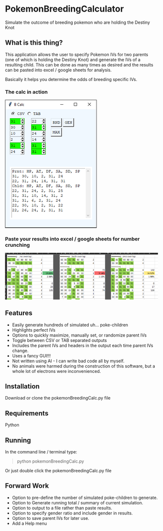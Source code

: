# PokemonBreedingCalculator
Simulate the outcome of breeding pokemon who are holding the Destiny Knot

## What is this thing?
This application allows the user to specify Pokemon IVs for two parents (one of which is holding the Destiny Knot) and generate the IVs of a resulting child.  This can be done as many times as desired and the results can be pasted into excel / google sheets for analysis.

Basically it helps you determine the odds of breeding specific IVs.

### The calc in action
![Just look at that fancy GUI!!!](/images/sample.png)

### Paste your results into excel / google sheets for number crunching
![Yaay numbers!](/images/sample_excel.png)

## Features
* Easily generate hundreds of simulated uh... poke-children
* Highlights perfect IVs
* Options to quickly maximize, manually set, or randomize parent IVs
* Toggle between CSV or TAB separated outputs
* Includes the parent IVs and headers in the output each time parent IVs change.
* Uses a fancy GUI!!!
* Not written using AI - I can write bad code all by myself.
* No animals were harmed during the construction of this software, but a whole lot of electrons were inconvenienced.

## Installation
Download or clone the pokemonBreedingCalc.py file

## Requirements
Python

## Running 
In the command line / terminal type: 
>python pokemonBreedingCalc.py

Or just double click the pokemonBreedingCalc.py file

## Forward Work

* Option to pre-define the number of simulated poke-children to generate.
* Option to Generate running total / summary of current simulation.
* Option to output to a file rather than paste results.
* Option to specify gender ratio and include gender in results.
* Option to save parent IVs for later use.
* Add a Help menu

